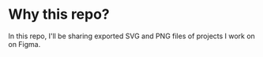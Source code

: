 # Why this repo?

In this repo, I'll be sharing exported SVG and PNG files of projects I work on on Figma.
